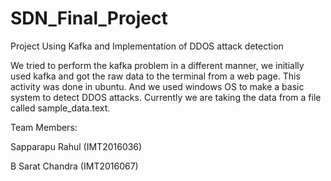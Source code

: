 # SDN_Final_Project
Project Using Kafka and Implementation of DDOS attack detection  

We tried to perform the kafka problem in a different manner, we initially used kafka and got the raw data to the terminal from a web page. This activity was done in ubuntu. And we used windows OS to make a basic system to detect DDOS attacks. Currently we are taking the data from a file called sample_data.text.

Team Members:



Sapparapu Rahul (IMT2016036)






B Sarat Chandra (IMT2016067)


